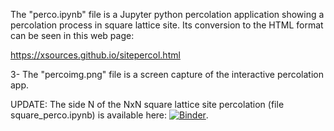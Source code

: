 The "perco.ipynb" file is a Jupyter python percolation application showing a percolation process in square lattice site. Its conversion to the HTML format can be seen in this web page: 

https://xsources.github.io/sitepercol.html

3- The "percoimg.png" file is a screen capture of the interactive percolation app.

UPDATE: The side N of the NxN square lattice site percolation (file square_perco.ipynb) is available here:
[![Binder](https://mybinder.org/badge_logo.svg)](https://mybinder.org/v2/gh/xsources/python-percolation/master).
